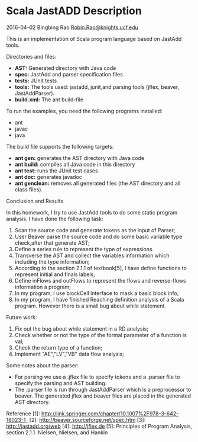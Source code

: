 Scala JastADD Description
========================
2016-04-02
Bingbing Rao
Robin.Rao@knights.ucf.edu

This is an implementation of Scala program language based on JastAdd tools.

Directories and files:

- **AST:** Generated directory with Java code
- **spec:** JastAdd and parser specification files
- **tests:** JUnit tests
- **tools:** The tools used: jastadd, junit,and parsing tools (jflex, beaver, JastAddParser).
- **build.xml:** The ant build-file

To run the examples, you need the following programs installed:

- ant
- javac
- java

The build file supports the following targets:

- **ant gen:** generates the AST directory with Java code
- **ant build:** compiles all Java code in this directory
- **ant test:** runs the JUnit test cases
- **ant doc:** generates javadoc
- **ant genclean:** removes all generated files (the AST directory and all class files).

Conclusion and Results

In this homework, I try to use JastAdd tools to do some static program analysis. I have done the following task:
1. Scan the source code and generate tokens as the input of Parser;
2. User Beaver parse the source code and do some basic variable type check,after that generate AST; 
3. Define a series rule to represent the type of expressions.
4. Transverse the AST and collect the variables information which including the type information;
5. According to the section 2.1.1 of textbook[5], I have define functions to represent initial and finals labels; 
6. Define inFlows and outFlows to represent the flows and reverse-flows information a program; 
7. In my program, I use blockCell interface to mask a basic block info;
8. In my program, I have finished Reaching definition analysis of a Scala program. However there is a small bug about while
   statement. 


Future work:
1. Fix out the bug about while statement in a RD analysis;
2. Check whether or not the type of the formal parameter of a function is val; 
3. Check the return type of a function; 
4. Implement "AE","LV","VB" data flow analysis; 

Some notes about the parser:
- For parsing we use a .jflex file to specify tokens and a .parser file to specify the parsing and AST building.
- The .parser file is run through JastAddParser which is a preprocessor to beaver. The generated jflex and beaver files are placed in the generated AST directory.

Reference 
[1]: http://link.springer.com/chapter/10.1007%2F978-3-642-18023-1_
[2]: http://beaver.sourceforge.net/spec.htm
[3]: http://jastadd.org/web
[4]: http://jflex.de
[5]: Principles of Program Analysis, section 2.1.1. Nielsen, Nielsen, and Hankin
